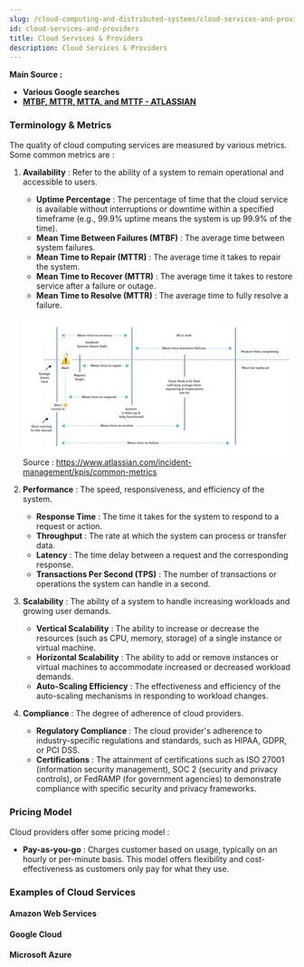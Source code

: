 ```yaml
---
slug: /cloud-computing-and-distributed-systems/cloud-services-and-providers
id: cloud-services-and-providers
title: Cloud Services & Providers
description: Cloud Services & Providers
---
```


**Main Source :**

- **Various Google searches**
- **[MTBF, MTTR, MTTA, and MTTF - ATLASSIAN](https://www.atlassian.com/incident-management/kpis/common-metrics)**

### Terminology & Metrics

The quality of cloud computing services are measured by various metrics. Some common metrics are :

1. **Availability** : Refer to the ability of a system to remain operational and accessible to users.

   - **Uptime Percentage** : The percentage of time that the cloud service is available without interruptions or downtime within a specified timeframe (e.g., 99.9% uptime means the system is up 99.9% of the time).
   - **Mean Time Between Failures (MTBF)** : The average time between system failures.
   - **Mean Time to Repair (MTTR)** : The average time it takes to repair the system.
   - **Mean Time to Recover (MTTR)** : The average time it takes to restore service after a failure or outage.
   - **Mean Time to Resolve (MTTR)** : The average time to fully resolve a failure.

   ![Availability diagram](./availability.png)  
   Source : https://www.atlassian.com/incident-management/kpis/common-metrics

2. **Performance** : The speed, responsiveness, and efficiency of the system.

   - **Response Time** : The time it takes for the system to respond to a request or action.
   - **Throughput** : The rate at which the system can process or transfer data.
   - **Latency** : The time delay between a request and the corresponding response.
   - **Transactions Per Second (TPS)** : The number of transactions or operations the system can handle in a second.

3. **Scalability** : The ability of a system to handle increasing workloads and growing user demands.

   - **Vertical Scalability** : The ability to increase or decrease the resources (such as CPU, memory, storage) of a single instance or virtual machine.
   - **Horizontal Scalability** : The ability to add or remove instances or virtual machines to accommodate increased or decreased workload demands.
   - **Auto-Scaling Efficiency** : The effectiveness and efficiency of the auto-scaling mechanisms in responding to workload changes.

4. **Compliance** : The degree of adherence of cloud providers.

   - **Regulatory Compliance** : The cloud provider's adherence to industry-specific regulations and standards, such as HIPAA, GDPR, or PCI DSS.
   - **Certifications** : The attainment of certifications such as ISO 27001 (information security management), SOC 2 (security and privacy controls), or FedRAMP (for government agencies) to demonstrate compliance with specific security and privacy frameworks.

### Pricing Model

Cloud providers offer some pricing model :

- **Pay-as-you-go** : Charges customer based on usage, typically on an hourly or per-minute basis. This model offers flexibility and cost-effectiveness as customers only pay for what they use.

### Examples of Cloud Services

#### Amazon Web Services

#### Google Cloud

#### Microsoft Azure
